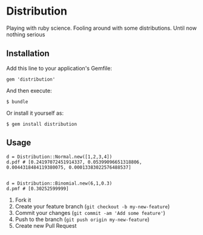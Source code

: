 # Distribution

Playing with ruby science. Fooling around with some distributions. Until now nothing serious

## Installation

Add this line to your application's Gemfile:

    gem 'distribution'

And then execute:

    $ bundle

Or install it yourself as:

    $ gem install distribution

## Usage

    d = Distribution::Normal.new([1,2,3,4])
    d.pdf # [0.24197072451914337, 0.05399096651318806, 0.0044318484119380075, 0.00013383022576488537]


    d = Distribution::Binomial.new(6,1,0.3)
    d.pmf # [0.30252599999]

1. Fork it
2. Create your feature branch (`git checkout -b my-new-feature`)
3. Commit your changes (`git commit -am 'Add some feature'`)
4. Push to the branch (`git push origin my-new-feature`)
5. Create new Pull Request
